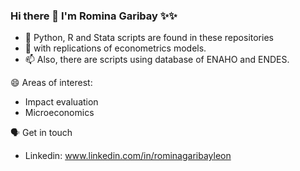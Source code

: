 ### Hi there 👋 I'm Romina Garibay ✨✨

- 🤔 Python, R and Stata scripts are found in these repositories
- 💬 with replications of econometrics models.
- 📫 Also, there are scripts using database of ENAHO and ENDES.

😄 Areas of interest:
- Impact evaluation
- Microeconomics

🗣️ Get in touch
- Linkedin: www.linkedin.com/in/rominagaribayleon
